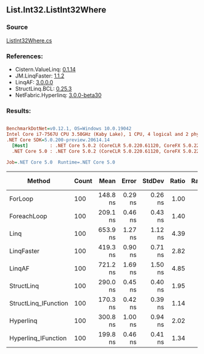 ﻿## List.Int32.ListInt32Where

### Source
[ListInt32Where.cs](../LinqBenchmarks/List/Int32/ListInt32Where.cs)

### References:
- Cistern.ValueLinq: [0.1.14](https://www.nuget.org/packages/Cistern.ValueLinq/0.1.14)
- JM.LinqFaster: [1.1.2](https://www.nuget.org/packages/JM.LinqFaster/1.1.2)
- LinqAF: [3.0.0.0](https://www.nuget.org/packages/LinqAF/3.0.0.0)
- StructLinq.BCL: [0.25.3](https://www.nuget.org/packages/StructLinq.BCL/0.25.3)
- NetFabric.Hyperlinq: [3.0.0-beta30](https://www.nuget.org/packages/NetFabric.Hyperlinq/3.0.0-beta30)

### Results:
``` ini

BenchmarkDotNet=v0.12.1, OS=Windows 10.0.19042
Intel Core i7-7567U CPU 3.50GHz (Kaby Lake), 1 CPU, 4 logical and 2 physical cores
.NET Core SDK=5.0.200-preview.20614.14
  [Host]        : .NET Core 5.0.2 (CoreCLR 5.0.220.61120, CoreFX 5.0.220.61120), X64 RyuJIT
  .NET Core 5.0 : .NET Core 5.0.2 (CoreCLR 5.0.220.61120, CoreFX 5.0.220.61120), X64 RyuJIT

Job=.NET Core 5.0  Runtime=.NET Core 5.0  

```
|               Method | Count |     Mean |   Error |  StdDev | Ratio | RatioSD |  Gen 0 | Gen 1 | Gen 2 | Allocated |
|--------------------- |------ |---------:|--------:|--------:|------:|--------:|-------:|------:|------:|----------:|
|              ForLoop |   100 | 148.8 ns | 0.29 ns | 0.26 ns |  1.00 |    0.00 |      - |     - |     - |         - |
|          ForeachLoop |   100 | 209.1 ns | 0.46 ns | 0.43 ns |  1.40 |    0.00 |      - |     - |     - |         - |
|                 Linq |   100 | 653.9 ns | 1.27 ns | 1.12 ns |  4.39 |    0.01 | 0.0343 |     - |     - |      72 B |
|           LinqFaster |   100 | 419.3 ns | 0.90 ns | 0.71 ns |  2.82 |    0.00 | 0.3095 |     - |     - |     648 B |
|               LinqAF |   100 | 721.2 ns | 1.69 ns | 1.50 ns |  4.85 |    0.02 |      - |     - |     - |         - |
|           StructLinq |   100 | 290.0 ns | 0.45 ns | 0.40 ns |  1.95 |    0.01 | 0.0153 |     - |     - |      32 B |
| StructLinq_IFunction |   100 | 170.3 ns | 0.42 ns | 0.39 ns |  1.14 |    0.00 |      - |     - |     - |         - |
|            Hyperlinq |   100 | 300.8 ns | 1.00 ns | 0.94 ns |  2.02 |    0.01 |      - |     - |     - |         - |
|  Hyperlinq_IFunction |   100 | 199.8 ns | 0.46 ns | 0.41 ns |  1.34 |    0.00 |      - |     - |     - |         - |
